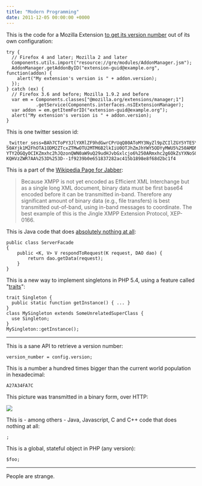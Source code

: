 ```yaml
---
title: "Modern Programming"
date: 2011-12-05 00:00:00 +0000
---
```

This is the code for a Mozilla Extension
<a href="https://developer.mozilla.org/en/Code_snippets/Miscellaneous#section_8">to get
its version number</a> out of its own configuration:

    try {
      // Firefox 4 and later; Mozilla 2 and later
      Components.utils.import("resource://gre/modules/AddonManager.jsm");
      AddonManager.getAddonByID("extension-guid@example.org", function(addon) {
        alert("My extension's version is " + addon.version);
      });
    } catch (ex) {
      // Firefox 3.6 and before; Mozilla 1.9.2 and before
      var em = Components.classes["@mozilla.org/extensions/manager;1"]
               .getService(Components.interfaces.nsIExtensionManager);
      var addon = em.getItemForID("extension-guid@example.org");
      alert("My extension's version is " + addon.version);
    }

This is one twitter session id:

    _twitter_sess=BAh7CToPY3JlYXRlZF9hdGwrCPrUqQ80AToMY3NyZl9pZCIlZGY5YTE5YWZi%2
    50AYjk1M2FhOTA1ODM2ZTcxZTMwOTU2MTM6B2lkIiU0OTJhZmJhYWY5ODYyMWU5%250AMDNlZTIyNmE5
    YTY2OGQyOCIKZmxhc2hJQzonQWN0aW9uQ29udHJvbGxlcjo6%250ARmxhc2g6OkZsYXNoSGFzaHsABjo
    KQHVzZWR7AA%253D%253D--1f9239b0e651837282ac415b1898e8f68d2bc1f4

This is a part of the <a href="http://en.wikipedia.org/wiki/Jabber">Wikipedia Page
for Jabber</a>:

> Because XMPP is not yet encoded as Efficient XML Interchange but as a single
> long XML document, binary data must be first base64 encoded before it can be
> transmitted in-band. Therefore any significant amount of binary data
> (e.g., file transfers) is best transmitted out-of-band, using in-band messages
> to coordinate. The best example of this is the Jingle XMPP Extension Protocol,
> XEP-0166.

This is Java code that does
<a href="http://en.wikipedia.org/wiki/Inversion_of_control">absolutely nothing at all</a>:

    public class ServerFacade
    {
        public <K, V> V respondToRequest(K request, DAO dao) {
            return dao.getData(request);
        }
    }

This is a new way to implement singletons in PHP 5.4, using a feature
called "<a href="https://wiki.php.net/rfc/horizontalreuse">traits</a>":

    trait Singleton {
      public static function getInstance() { ... }
    }
    class MySingleton extends SomeUnrelatedSuperClass {
      use Singleton;
    }
    MySingleton::getInstance();

----------------------------------------------------------

This is a sane API to retrieve a version number:

    version_number = config.version;

This is a number a hundred times bigger than the current world
population in hexadecimal:

    A27A34FA7C

This picture was transmitted in a binary form, over HTTP:

<img src="http://r-wos.org/media/example.jpg">

This is - among others - Java, Javascript, C and C++ code that does
nothing at all:

    ;

This is a global, stateful object in PHP (any version):

    $foo;

----------------------------------------------------------

People are strange.
